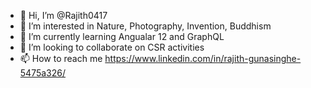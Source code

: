 - 👋 Hi, I’m @Rajith0417
- 👀 I’m interested in Nature, Photography, Invention, Buddhism
- 🌱 I’m currently learning Angualar 12 and GraphQL
- 💞️ I’m looking to collaborate on CSR activities
- 📫 How to reach me https://www.linkedin.com/in/rajith-gunasinghe-5475a326/
